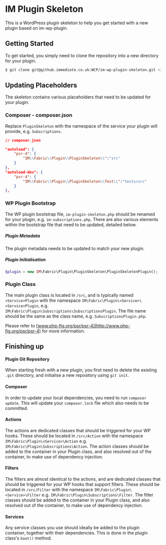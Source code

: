 # IM Plugin Skeleton
This is a WordPress plugin skeleton to help you get started with a new plugin based on im-wp-plugin.

## Getting Started
To get started, you simply need to clone the repository into a new directory for your plugin.
```bash
$ git clone git@github.immediate.co.uk:WCP/im-wp-plugin-skeleton.git <im-new-plugin>
```

## Updating Placeholders
The skeleton contains various placeholders that need to be updated for your plugin.
### Composer - composer.json
Replace `PluginSkeleton` with the namespace of the service your plugin will provide, e.g. `Subscriptions`.
```json
// composer.json

"autoload": {
    "psr-4": {
        "IM\\Fabric\\Plugin\\PluginSkeleton\\":"src"
    }
},
"autoload-dev": {
    "psr-4": {
        "IM\\Fabric\\Plugin\\PluginSkeleton\\Test\\":"tests/src"
    }
},
```

### WP Plugin Bootstrap
The WP plugin bootstrap file, `im-plugin-skeleton.php` should be renamed for your plugin, e.g. `im-subscriptions.php`.
There are also various elements within the bootstrap file that need to be updated, detailed below.

##### Plugin Metadata
The plugin metadata needs to be updated to match your new plugin.

##### Plugin Initialisation
```php
$plugin = new IM\Fabric\Plugin\PluginSkeleton\PluginSkeletonPlugin();
```

### Plugin Class
The main plugin class is located in `/src`, and is typically named `<Service>Plugin` with the namespace `IM\Fabric\Plugin\<Service>\<Service>Plugin`, e.g. `IM\Fabric\Plugin\Subscriptions\SubscriptionsPlugin`. The file name should be the same as the class name, e.g. `SubscriptionsPlugin.php`.
   
Please refer to [www.php-fig.org/psr/psr-4](http://www.php-fig.org/psr/psr-4) for more information.

## Finishing up

#### Plugin Git Repository
When starting fresh with a new plugin, you first need to delete the existing `.git` directory, and initialise a new repository using `git init`.

#### Composer
In order to update your local dependencies, you need to run `composer update`. This will update your `composer.lock` file which also needs to be committed.

#### Actions
The actions are dedicated classes that should be triggered for your WP hooks. These should be located in `/src/Action` with the namespace `IM\Fabric\Plugin\<Service>\Action` e.g. `IM\Fabric\Plugin\Subscriptions\Action`.
The action classes should be added to the container in your Plugin class, and also resolved out of the container, to make use of dependency injection.

#### Filters
The filters are almost identical to the actions, and are dedicated classes that should be triggered for your WP hooks that support filters. These should be located in `/src/Filter` with the namespace `IM\Fabric\Plugin\<Service>\Filter` e.g. `IM\Fabric\Plugin\Subscriptions\Filter`.
The filter classes should be added to the container in your Plugin class, and also resolved out of the container, to make use of dependency injection.

#### Services
Any service classes you use should ideally be added to the plugin container, together with their dependencies. This is done in the plugin class's `boot()` method.
